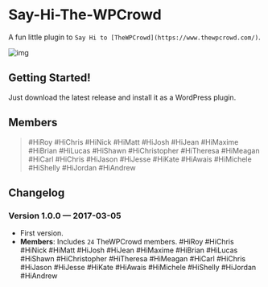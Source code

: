 # Say-Hi-The-WPCrowd

A fun little plugin to `Say Hi to [TheWPCrowd](https://www.thewpcrowd.com/)`.

![img](https://i.imgur.com/R4hLwdF.gif)

## Getting Started!
Just download the latest release and install it as a WordPress plugin.

## Members 
> #HiRoy #HiChris #HiNick #HiMatt #HiJosh #HiJean #HiMaxime #HiBrian #HiLucas #HiShawn #HiChristopher #HiTheresa #HiMeagan #HiCarl #HiChris #HiJason #HiJesse #HiKate #HiAwais #HiMichele #HiShelly #HiJordan #HiAndrew

## Changelog

### Version 1.0.0 — 2017-03-05
- First version.
- **Members**: Includes `24` TheWPCrowd members. #HiRoy #HiChris #HiNick #HiMatt #HiJosh #HiJean #HiMaxime #HiBrian #HiLucas #HiShawn #HiChristopher #HiTheresa #HiMeagan #HiCarl #HiChris #HiJason #HiJesse #HiKate #HiAwais #HiMichele #HiShelly #HiJordan #HiAndrew
